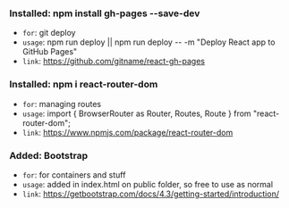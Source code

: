 ###  Installed: npm install gh-pages --save-dev 
- `for`: git deploy
- `usage`: npm run deploy || npm run deploy -- -m "Deploy React app to GitHub Pages" 
- `link`: https://github.com/gitname/react-gh-pages

###  Installed: npm i react-router-dom 
- `for`: managing routes
- `usage`: import { BrowserRouter as Router, Routes, Route } from "react-router-dom"; 
- `link`: https://www.npmjs.com/package/react-router-dom

###  Added: Bootstrap 
- `for`: for containers and stuff
- `usage`: added in index.html on public folder, so free to use as normal 
- `link`: https://getbootstrap.com/docs/4.3/getting-started/introduction/